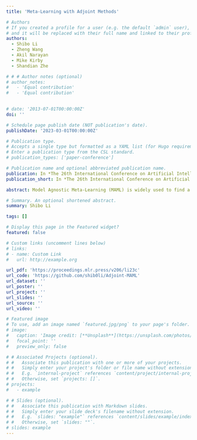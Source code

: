 ```yaml
---
title: 'Meta-Learning with Adjoint Methods'

# Authors
# If you created a profile for a user (e.g. the default `admin` user), write the username (folder name) here
# and it will be replaced with their full name and linked to their profile.
authors:
  - Shibo Li
  - Zheng Wang
  - Akil Narayan
  - Mike Kirby
  - Shandian Zhe

# # # Author notes (optional)
# author_notes:
#   - 'Equal contribution'
#   - 'Equal contribution'
  

# date: '2013-07-01T00:00:00Z'
doi: ''

# Schedule page publish date (NOT publication's date).
publishDate: '2023-03-01T00:00:00Z'

# Publication type.
# Accepts a single type but formatted as a YAML list (for Hugo requirements).
# Enter a publication type from the CSL standard.
# publication_types: ['paper-conference']

# Publication name and optional abbreviated publication name.
publication: In *The 26th International Conference on Artificial Intelligence and Statistics (<span style="color:blue">AISTATS 2023</span>)*
publication_short: In *The 26th International Conference on Artificial Intelligence and Statistics (<span style="color:blue">AISTATS 2023</span>)*

abstract: Model Agnostic Meta-Learning (MAML) is widely used to find a good initialization for a family of tasks. Despite its success, a critical challenge in MAML is to calculate the gradient w.r.t. the initialization of a long training trajectory for the sampled tasks, because the computation graph can rapidly explode and the computational cost is very expensive. To address this problem, we propose Adjoint MAML (A-MAML). We view gradient descent in the inner optimization as the evolution of an Ordinary Differential Equation (ODE). To efficiently compute the gradient of the validation loss w.r.t. the initialization, we use the adjoint method to construct a companion, backward ODE. To obtain the gradient w.r.t. the initialization, we only need to run the standard ODE solver twice — one is forward in time that evolves a long trajectory of gradient flow for the sampled task; the other is backward and solves the adjoint ODE. We need not create or expand any intermediate computational graphs, adopt aggressive approximations, or impose proximal regularizers in the training loss. Our approach is cheap, accurate, and adaptable to different trajectory lengths. We demonstrate the advantage of our approach in both synthetic and real-world meta-learning tasks. The code is available at https://github.com/shib0li/Adjoint-MAML. 

# Summary. An optional shortened abstract.
summary: Shibo Li

tags: []

# Display this page in the Featured widget?
featured: false

# Custom links (uncomment lines below)
# links:
# - name: Custom Link
#   url: http://example.org

url_pdf: 'https://proceedings.mlr.press/v206/li23c'
url_code: 'https://github.com/shib0li/Adjoint-MAML'
url_dataset: ''
url_poster: ''
url_project: ''
url_slides: ''
url_source: ''
url_video: ''

# Featured image
# To use, add an image named `featured.jpg/png` to your page's folder.
# image:
#   caption: 'Image credit: [**Unsplash**](https://unsplash.com/photos/pLCdAaMFLTE)'
#   focal_point: ''
#   preview_only: false

# # Associated Projects (optional).
# #   Associate this publication with one or more of your projects.
# #   Simply enter your project's folder or file name without extension.
# #   E.g. `internal-project` references `content/project/internal-project/index.md`.
# #   Otherwise, set `projects: []`.
# projects:
#   - example

# # Slides (optional).
# #   Associate this publication with Markdown slides.
# #   Simply enter your slide deck's filename without extension.
# #   E.g. `slides: "example"` references `content/slides/example/index.md`.
# #   Otherwise, set `slides: ""`.
# slides: example
---
```


<!-- {{% callout note %}}
Click the _Cite_ button above to demo the feature to enable visitors to import publication metadata into their reference management software.
{{% /callout %}}

{{% callout note %}}
Create your slides in Markdown - click the _Slides_ button to check out the example.
{{% /callout %}}

Add the publication's **full text** or **supplementary notes** here. You can use rich formatting such as including [code, math, and images](https://wowchemy.com/docs/content/writing-markdown-latex/). -->
